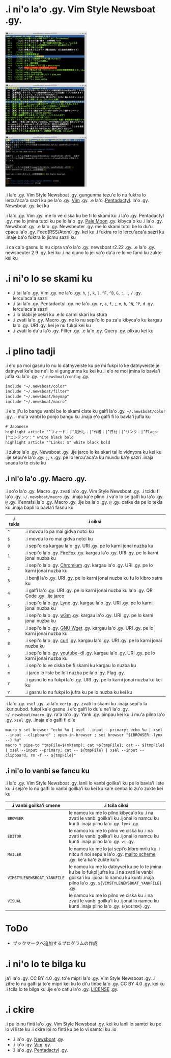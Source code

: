 # .i ni'o la'o .gy. Vim Style Newsboat .gy.

[![.i vidnyxra lo karni liste ku](images/thumbnails/color-feedlist.png)](images/color-feedlist.png ".i vidnyxra lo karni liste ku") [![.i vidnyxra lo nuzba liste ku](images/thumbnails/color-articlelist.png)](images/color-articlelist.png ".i vidnyxra lo nuzba liste ku") [![.i vidnyxra lo nuzba ku](images/thumbnails/color-article.png)](images/color-article.png ".i vidnyxra lo nuzba ku")

.i la'o .gy. Vim Style Newsboat .gy. gungunma tezu'e lo nu fuktra lo lercu'aca'a sazri ku pe la'o .gy. [Vim](https://www.vim.org/) .gy. .e la'o .[Pentadactyl](https://github.com/pentadactyl/pentadactyl). la'o .gy. Newsboat .gy. kei ku

.i la'o .gy. Vim .gy. me lo ve ciska ku be fi lo skami ku .i la'o .gy. Pentadactyl .gy. me lo jmina tutci ku pe lo la'o .gy. [Pale Moon](https://www.palemoon.org/) .gy. kibyca'o ku .i la'o .gy. Newsboat .gy. .e la'o .gy. Newsbeuter .gy. me lo skami tutci be lo du'u cpacu la'o .gy. Feed(RSS/Atom) .gy. kei ku .i fuktra ro lo lercu'aca'a sazri ku .inaje ba'o fuktra lo jicmu sazri ku

.i ca ca'o gasnu lo nu cipra va'o la'o .gy. newsboat r2.22 .gy. .e la'o .gy. newsbeuter 2.9 .gy. kei ku .i na djuno lo jei va'o da'a re lo ve farvi ku zukte kei ku

# .i ni'o lo se skami ku

 * .i tai la'o .gy. Vim .gy. ne la'o .gy. `h`, `j`, `k`, `l`, `^F`, `^B`, `G`, `:`, `!`, `/` .gy. lercu'aca'a sazri
 * .i tai la'o .gy. Pentadactyl .gy. ne la'o .gy. `r`, `a`, `f`, `;`, `m`, `b`, `^N`, `^P`, `d` .gy. lercu'aca'a sazri
 * .i lo blabi je xekri ku .e lo carmi skari ku stura
 * .i zvati la'o .gy. Macro .gy. ne lo nu sepi'o lo pa za'u kibyca'o ku kargau la'o .gy. URI .gy. kei je nu fukpi kei ku
 * .i zvati lo du'u la'o .gy. Filter .gy. .e la'o .gy. Query .gy. plixau kei ku

# .i plino tadji

.i e'o pa moi gasnu lo nu lo datnyveiste ku pe mi fukpi lo ke datnyveiste je datnyvei ke'e be ne'i lo vi gungunma ku kei ku .i e'o re moi jmina lo bavla'i jufla ku la'o .gy. `~/.newsboat/config` .gy.

~~~
include "~/.newsboat/color"
include "~/.newsboat/filter"
include "~/.newsboat/keymap"
include "~/.newsboat/macro"
~~~

.i e'o ji'u lo bangu vanbi be lo skami ciste ku galfi la'o .gy. `~/.newsboat/color` .gy. .i mu'a vanbi lo ponjo bangu ku .inaja e'o galfi fi lo bavla'i jufla ku

~~~
# Japanese
highlight article "^フィード：|^見出し：|^作者：|^日付：|^リンク：|^Flags: |^コンテンツ：" white black bold
highlight article "^Links: $" white black bold
~~~

.i zukte la'o .gy. Newsboat .gy. .ije jarco lo ka skari tai lo vidnyxra ku kei ku .ije sepu'e la'o .gy. `j`, `k` .gy. pe lo lercu'aca'a ku muvdu ka'e sazri .inaja snada lo te ciste ku

## .i ni'o la'o .gy. Macro .gy.

.i so'o la'o .gy. Macro .gy. zvati la'o .gy. Vim Style Newsboat .gy. .i tcidu fi la'o .gy. `~/.newsboat/macro` .gy. .inaja ka'e plino .i va'o lo se galfi ku la'o .gy. `@` .gy. li'enrafsi la'o .gy. Macro .gy. .ije ba la'o .gy. `@` .gy. catke da pe lo tekla ku .inaja bapli lo bavla'i fasnu ku

| .i tekla | .i ciksi                                                                                                                       |
| ----- | --------------------------------------------------------------------------------------------------------------------------- |
| `^`  | .i movdu lo pa mai gidva notci ku                                                                                            |
| `$`  | .i movdu lo ro mai  gidva notci ku                                                                                           |
| `0`  | .i sepi'o da kargau la'o .gy. URI .gy. pe lo karni jonai nuzba ku                                                            |
| `1`  | .i sepi'o la'o .gy. [FireFox](https://www.mozilla.org/firefox/) .gy. kargau la'o .gy. URI .gy. pe lo karni jonai nuzba ku    |
| `2`  | .i sepi'o la'o .gy. [Chromium](https://www.chromium.org/Home) .gy. kargau la'o .gy. URI .gy. pe lo karni jonai nuzba ku      |
| `3`  | .i benji la'o .gy. URI .gy. pe lo karni jonai nuzba ku fu lo kibro xatra ku                                                  |
| `4`  | .i galfi la'o .gy. URI .gy. pe lo karni jonai nuzba ku la'o .gy. QR Code .gy. .ije jarco                                     |
| `5`  | .i sepi'o la'o .gy. [Lynx](http://lynx.browser.org/) .gy. kargau la'o .gy. URI .gy. pe lo karni jonai nuzba ku               |
| `6`  | .i sepi'o la'o .gy. [w3m](http://w3m.sourceforge.net/) .gy. kargau la'o .gy. URI .gy. pe lo karni jonai nuzba ku             |
| `7`  | .i sepi'o la'o .gy. [GNU Wget](https://www.gnu.org/software/wget/) .gy. kargau la'o .gy. URI .gy. pe lo karni jonai nuzba ku |
| `8`  | .i sepi'o la'o .gy. [curl](https://curl.haxx.se/) .gy. kargau la'o .gy. URI .gy. pe lo karni jonai nuzba ku                  |
| `9`  | .i sepi'o la'o .gy. [youtube-dl](https://youtube-dl.org/) .gy. kargau la'o .gy. URI .gy. pe lo karni jonai nuzba ku          |
| `i`  | .i sepi'o lo ve ciska be fi skami ku kargau lo nuzba ku                                                                      |
| `m`  | .i jarco lo liste be lo'i nuzba pe la'o .gy. Flag .gy.                                                                       |
| `y`  | .i gasnu lo nu fukpi la'o .gy. URI .gy. pe lo karni jonai nuzba ku kei ku                                                    |
| `Y`  | .i gasnu lo nu fukpi lo jufra ku pe lo nuzba ku kei ku                                                                       |

.i la'o .gy. `xsel` .gy. .a la'o `xcrip` .gy. zvati lo skami ku .inaja sepi'o la .kuripubod. fukpi ka'e gasnu .i e'o galfi lo du'u ne'i la'o .gy. `~/.newsboat/macro` .gy. ra'a la'o .gy. Yank .gy. pinpau kei ku .i mu'a pilno la'o .gy. `xsel` .gy. .inaja e'o galfi fi di'e 

~~~
macro y set browser "echo %u | xsel --input --primary; echo %u | xsel --input --clipboard" ; open-in-browser ; set browser "${BROWSER:-lynx --} %u"
macro Y pipe-to "tmpFile=$(mktemp); cat >${tmpFile}; cat -- ${tmpFile} | xsel --input --primary; cat -- ${tmpFile} | xsel --input --clipboard; rm -f -- ${tmpFile}"
~~~

## .i ni'o lo vanbi se fancu ku

.i la'o .gy. Vim Style Newsboat .gy. lanli lo vanbi goilka'i ku pe lo bavla'i liste ku .i seja'e lo nu galfi lo vanbi goilka'i ku kei ku ka'e cenba lo zu'o zukte kei ku

| .i vanbi goilka'i cmene        | .i tcila ciksi |
| --------------------------- | ----------- |
| `BROWSER`                   | le namcu ku me lo pilno kibyca'o ku .i na zvati le vanbi goilka'i ku .ijonai lo namcu ku kunti .inaja pilno la'o .gy. `lynx` .gy. |
| `EDITOR`                   | le namcu ku me lo pilno ve ciska ku .i na zvati le vanbi goilka'i ku .ijonai lo namcu ku kunti .inaja pilno la'o .gy. `vi` .gy. |
| `MAILER`                    | le namcu ku me lo jai sepi'o kibro mrilu ku .i nitcu ri noi sepu'e la'o .gy. [mailto scheme](https://tools.ietf.org/rfc/rfc6068.txt) .gy. ke'a ka'e zukte ku'o |
| `VIMSTYLENEWSBOAT_YANKFILE` | le namcu ku me lo datnyvei ku pe lo te jmina ku be lo fukpi jufra ku .i na zvati le vanbi goilka'i ku .ijonai lo namcu ku kunti .inaja pilno la'o .gy. `${VIMSTYLENEWSBOAT_YANKFILE}` .gy. |
| `VISUAL`                    | le namcu ku me lo pilno ve ciska ku .i na zvati le vanbi goilka'i ku .ijonai lo namcu ku kunti .inaja pilno la'o .gy. `${EDITOR}` .gy. |

# ToDo

 * ブックマークへ追加するプログラムの作成

# .i ni'o lo te bilga ku

ja'i la'o .gy. CC BY 4.0 .gy. to'e mipri la'o .gy. Vim Style Newsboat .gy. .i zifre lo nu galfi ja to'e mipri kei ku lo di'u tinbe la'o .gy. CC BY 4.0 .gy. kei ku .i tcila lo te bilga ku .ije e'o catlu la'o .gy. [LICENSE](LICENSE) .gy.

# .i ckire

.i pu lo nu finti la'o .gy. Vim Style Newsboat .gy. kei ku lanli lo samtci ku pe lo vi liste ku .i ckire loi ro finti ku be lo vi samtci ku .io

 * .i la'o .gy. [Newsboat](https://newsboat.org/) .gy.
 * .i la'o .gy. [Vim](https://www.vim.org/) .gy.
 * .i la'o .gy. [Pentadactyl](https://github.com/pentadactyl/pentadactyl) .gy.

